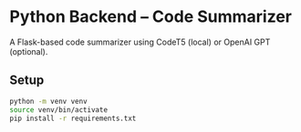 # Python Backend – Code Summarizer

A Flask-based code summarizer using CodeT5 (local) or OpenAI GPT (optional).

## Setup

```bash
python -m venv venv
source venv/bin/activate
pip install -r requirements.txt
